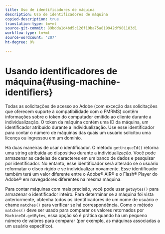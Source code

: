 ```yaml
---
title: Uso de identificadores de máquina
description: Uso de identificadores de máquina
copied-description: true
translation-type: tm+mt
source-git-commit: 89bdda1d4bd5c126f19ba75a819942df901183d1
workflow-type: tm+mt
source-wordcount: '207'
ht-degree: 0%

---
```



# Usando identificadores de máquina{#using-machine-identifiers}

Todas as solicitações de acesso ao Adobe (com exceção das solicitações que oferecem suporte à compatibilidade com o FMRMS) contêm informações sobre o token do computador emitido ao cliente durante a individualização. O token da máquina contém uma ID da máquina, um identificador atribuído durante a individualização. Use esse identificador para contar o número de máquinas das quais um usuário solicitou uma licença ou ingressou em um domínio.

Há duas maneiras de usar o identificador. O método `getUniqueId()` retorna uma string atribuída ao dispositivo durante a individualização. Você pode armazenar as cadeias de caracteres em um banco de dados e pesquisar por identificador. No entanto, esse identificador será alterado se o usuário reformatar o disco rígido e se individualizar novamente. Esse identificador também terá um valor diferente entre o Adobe® AIR® e o Flash® Player do Adobe® em navegadores diferentes na mesma máquina.

Para contar máquinas com mais precisão, você pode usar `getBytes()` para armazenar o identificador inteiro. Para determinar se a máquina foi vista anteriormente, obtenha todos os identificadores de um nome de usuário e chame `matches()` para verificar se há correspondência. Como o método `matches()` deve ser usado para comparar os valores retornados por `MachineId.getBytes`, essa opção só é prática quando há um pequeno número de valores para comparar (por exemplo, as máquinas associadas a um usuário específico).
